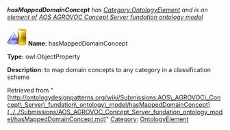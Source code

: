 ___hasMappedDomainConcept__ has [Category:OntologyElement](../../Category/OntologyElement.md "Category:OntologyElement") and is an [element of](../../Property/ElementOf.md "Property:ElementOf") [AOS AGROVOC Concept Server fundation ontology model](../../Submissions/AOS_AGROVOC_Concept_Server_fundation_ontology_model.md "Submissions:AOS AGROVOC Concept Server fundation ontology model")_


  




[![ObjectProperty](../../images/thumb/c/c3/ObjectProperty.gif/45px-ObjectProperty.gif)](../../Image/ObjectProperty.gif.md "ObjectProperty")
__Name__: hasMappedDomainConcept 


__Type:__ owl:ObjectProperty 


__Description__: to map domain concepts to any category in a classification scheme 





Retrieved from "[http://ontologydesignpatterns.org/wiki/Submissions:AOS\_AGROVOC\_Concept\_Server\_fundation\_ontology\_model/hasMappedDomainConcept](../../Submissions/AOS_AGROVOC_Concept_Server_fundation_ontology_model/hasMappedDomainConcept.md)"
 [Category](http://ontologydesignpatterns.org/wiki/Special:Categories "Special:Categories"): [OntologyElement](../../Category/OntologyElement.md "Category:OntologyElement")